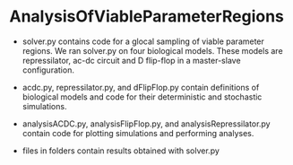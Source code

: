 # AnalysisOfViableParameterRegions

- solver.py contains code for a glocal sampling of viable parameter regions. We ran solver.py on four biological models. These models are repressilator, ac-dc circuit and D flip-flop in a master-slave configuration.

- acdc.py, repressilator.py, and dFlipFlop.py contain definitions of biological models and code for their deterministic and stochastic simulations.

- analysisACDC.py, analysisFlipFlop.py, and analysisRepressilator.py contain code for plotting simulations and performing analyses.  

- files in folders contain results obtained with solver.py
